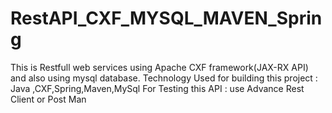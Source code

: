 # RestAPI_CXF_MYSQL_MAVEN_Spring
This is Restfull web services using Apache CXF framework(JAX-RX API) and also using mysql database.
Technology Used for building this project : Java ,CXF,Spring,Maven,MySql
For Testing this API : use Advance Rest Client or Post Man  
